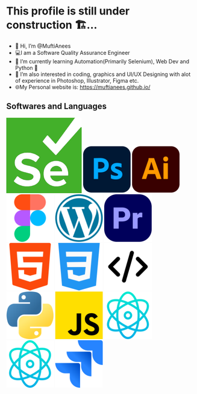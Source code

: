 # This profile is still under construction 🏗...<br>
- 👋 Hi, I’m @MuftiAnees
- 💻I am a Software Quality Assurance Engineer
- 🌱 I’m currently learning Automation(Primarily Selenium), Web Dev and Python 🐍
- 👀 I’m also interested in coding, graphics and UI/UX Designing with alot of experience in Photoshop, Illustrator, Figma etc.
- 🌐My Personal website is: https://muftianees.github.io/

## Softwares and Languages
<img src='images\Selenium.png' alt='Selenium Logo'>
<img src='images\photoshop.png' width=25% alt='Photoshop Logo'>
<img src='images\illustrator.png' width=25% alt='Illustrator Logo'>
<img src='images\figma.png' width=25% alt='Figma Logo'>
<img src='images\wordpress.png' width=25% alt='Wordpress Logo'>
<img src='images\premiere.png' width=25% alt='PremierPro Logo'>
<img src='images\html-5.png' width=25% alt='HTML Logo'>
<img src='images\css-3.png' width=25% alt='CSS Logo'>
<img src='images\code.png' width=25% alt='Development Logo'>
<img src='images\python.png' width=25% alt='Python Logo'>
<img src='images\js.png' width=25% alt='JavaScript Logo'>
<img src='images\React.png' width=25% alt='React JS Logo'>
<img src='images\React.png' width=25% alt='React Native Logo'>
<img src='images\jira.png' width=25% alt='JIRA Logo'>

<!--  ICONS MISSING
 
<img src='images\Selenium_Logo.png' alt='Latex Logo'>
<img src='images\Selenium_Logo.png' alt='J Meter Logo'>
<img src='images\Selenium_Logo.png' alt='Joget Logo'>
!-->
<!-- 

## Other Skills
- PC Building 
- Web Development and Designing
- UX and UI Designing
- Amazon EBC A plus pages
- Quality Assurance Engineering
- OOP
!-->